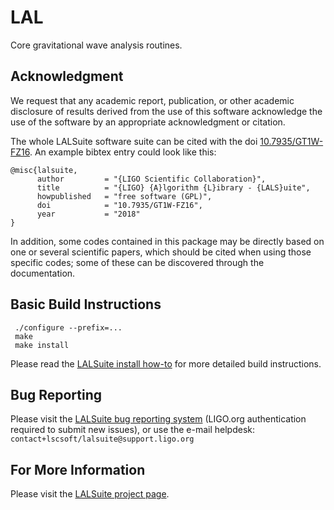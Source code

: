 LAL
================================

Core gravitational wave analysis routines.

Acknowledgment
--------------------------------

We request that any academic report, publication, or other academic
disclosure of results derived from the use of this software acknowledge
the use of the software by an appropriate acknowledgment or citation.

The whole LALSuite software suite can be cited with the doi
[10.7935/GT1W-FZ16](https://doi.org/10.7935/GT1W-FZ16).
An example bibtex entry could look like this:
```
@misc{lalsuite,
      author         = "{LIGO Scientific Collaboration}",
      title          = "{LIGO} {A}lgorithm {L}ibrary - {LALS}uite",
      howpublished   = "free software (GPL)",
      doi            = "10.7935/GT1W-FZ16",
      year           = "2018"
}
```
In addition, some codes contained in this package may be directly based on
one or several scientific papers,
which should be cited when using those specific codes;
some of these can be discovered through the documentation.

Basic Build Instructions
--------------------------------

     ./configure --prefix=...
     make
     make install

Please read the [LALSuite install how-to][install] for more detailed
build instructions.

Bug Reporting
--------------------------------

Please visit the [LALSuite bug reporting system][bugs] (LIGO.org
authentication required to submit new issues),
or use the e-mail helpdesk:
`contact+lscsoft/lalsuite@support.ligo.org`

For More Information
--------------------------------

Please visit the [LALSuite project page][project].

[install]: https://wiki.ligo.org/Computing/DASWG/LALSuiteInstall
[bugs]:    https://git.ligo.org/lscsoft/lalsuite/issues/
[project]: https://wiki.ligo.org/Computing/DASWG/LALSuite
